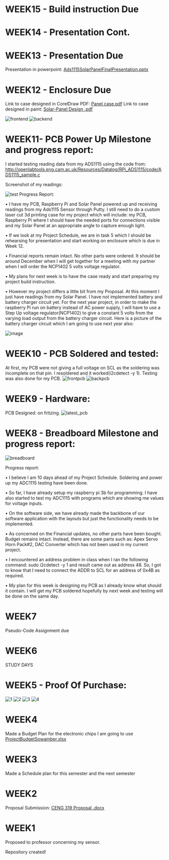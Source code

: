 # WEEK15 - Build instruction Due

# WEEK14 - Presentation Cont.

# WEEK13 - Presentation Due
Presentation in powerpoint: [Ads1115SolarPanelFinalPresentation.pptx](https://github.com/Kritish007/portablesolarsystem/files/2621480/Ads1115SolarPanelFinalPresentation.pptx)

# WEEK12 - Enclosure Due
Link to case designed in CorelDraw PDF: [Panel case.pdf](https://github.com/Kritish007/portablesolarsystem/files/2601861/Panel.case.pdf)
Link to case designed in paint: [Solar-Panel Design .pdf](https://github.com/Kritish007/portablesolarsystem/files/2601737/Solar-Panel.Design.pdf)


![frontend](https://user-images.githubusercontent.com/42982622/48801619-d8418b80-ecda-11e8-99e1-b1883ea4e5f4.jpg)
![backend](https://user-images.githubusercontent.com/42982622/48801703-0cb54780-ecdb-11e8-939e-ab037ac2cf3d.jpg)

# WEEK11- PCB Power Up Milestone and progress report:

I started testing reading data from my ADS1115 using the code from: http://openlabtools.eng.cam.ac.uk/Resources/Datalog/RPi_ADS1115/code/ADS1115_sample.c

Screenshot of my readings:

![test](https://user-images.githubusercontent.com/42982622/48443290-9f476b00-e75e-11e8-828c-c67c150a8aa5.PNG)
Progress Report:

•	I have my PCB, Raspberry Pi and Solar Panel powered up and receiving readings from my Ads1115 Sensor through Putty. I still need to do a custom laser cut 3d printing case for my project which will include: my PCB, Raspberry Pi where I should have the needed ports for connections visible and my Solar Panel at an appropriate angle to capture enough light.

•	If we look at my Project Schedule, we are in task 5 which I should be rehearsing for presentation and start working on enclosure which is due in Week 12.

•	Financial reports remain intact. No other parts were ordered. It should be around December when I will get together for a meeting with my partner when I will order the NCP1402 5 volts voltage regulator.

•	My plans for next week is to have the case ready and start preparing my project build instruction.

•	However my project differs a little bit from my Proposal. At this moment I just have readings from my Solar Panel. I have not implemented battery and battery charger circuit yet. For the next year project, in order to make the raspberry Pi run on battery instead of AC power supply, I will have to use a Step Up voltage regulator(NCP1402) to give a constant 5 volts from the varying load output from the battery charger circuit. Here is a picture of the battery charger circuit which I am going to use next year also:

![image](https://user-images.githubusercontent.com/42982622/48447745-cd32ac80-e76a-11e8-9222-e90a306d9815.png)


# WEEK10 - PCB Soldered and tested:
At first, my PCB were not giving a full voltage on SCL as the soldering was incomplete on that pin. I resoldered and it worked(i2cdetect -y 1). Testing was also done for my PCB.
![frontpcb](https://user-images.githubusercontent.com/42982622/48170699-9110cf00-e2c6-11e8-8987-0410192c8bbf.jpg)
![backpcb](https://user-images.githubusercontent.com/42982622/48170707-9a9a3700-e2c6-11e8-9e65-0f8f4f284443.jpg)

# WEEK9 - Hardware:
PCB Designed: on fritzing.
![latest_pcb](https://user-images.githubusercontent.com/42982622/48170594-3d05ea80-e2c6-11e8-8011-1853b33bb692.png)

# WEEK8 - Breadboard Milestone and progress report:
![breadboard](https://user-images.githubusercontent.com/42982622/48170806-18f6d900-e2c7-11e8-90bd-214967c04462.jpg)

Progress report:

•	I believe I am 10 days ahead of my Project Schedule. Soldering and power up my ADC1115 testing have been done. 

•	So far, I have already setup my raspberry pi 3b for programming. I have also started to test my ADC1115 with programs which are showing me values for voltage inputs.

•	On the software side, we have already made the backbone of our software application with the layouts but just the functionality needs to be implemented.

•	As concerned on the Financial updates, no other parts have been bought. Budget remains intact. Instead, there are some parts such as: Apex Servo Horn Pack#2, DAC Converter which has not been used in my current project.

•	I encountered an address problem in class when I ran the following command: sudo i2cdetect -y 1 and result came out as address 48. So, I got to know that I need to connect the ADDR to SCL for an address of 0x4B as required.

•	My plan for this week is designing my PCB as I already know what should it contain. I will get my PCB soldered hopefully by next week and testing will be done on the same day.



# WEEK7
Pseudo-Code Assignment due

# WEEK6
STUDY DAYS
# WEEK5 - Proof Of Purchase:
![1](https://user-images.githubusercontent.com/42982622/46377610-0a355a80-c667-11e8-8eae-219a86079d8f.jpg)
![2](https://user-images.githubusercontent.com/42982622/46377611-0a355a80-c667-11e8-9caf-cc08f2a2db3f.jpg)
![3](https://user-images.githubusercontent.com/42982622/46377612-0a355a80-c667-11e8-9c26-09587ed1588b.jpg)
![4](https://user-images.githubusercontent.com/42982622/46377613-0a355a80-c667-11e8-8817-46457f73cb27.jpg)

# WEEK4
Made a Budget Plan for the electronic chips I am going to use
[ProjectBudgetSowamber.xlsx](https://github.com/Kritish007/portablesolarsystem/files/2559887/ProjectBudgetSowamber.xlsx)

# WEEK3
Made a Schedule plan for this semester and the next semester

# WEEK2
Proposal Submission: [CENG 319 Proposal .docx](https://github.com/Kritish007/portablesolarsystem/files/2559888/CENG.319.Proposal.docx)

# WEEK1
Proposed to professor concerning my sensor.

Repository created!

